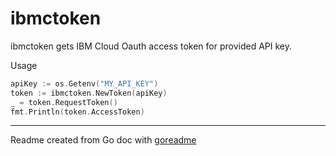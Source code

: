 # ibmctoken

ibmctoken gets IBM Cloud Oauth access token for provided API key.

Usage

```go
apiKey := os.Getenv("MY_API_KEY")
token := ibmctoken.NewToken(apiKey)
_ = token.RequestToken()
fmt.Println(token.AccessToken)
```

---
Readme created from Go doc with [goreadme](https://github.com/posener/goreadme)
